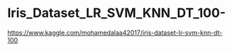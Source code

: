 # Iris_Dataset_LR_SVM_KNN_DT_100-

https://www.kaggle.com/mohamedalaa42017/iris-dataset-lr-svm-knn-dt-100  
